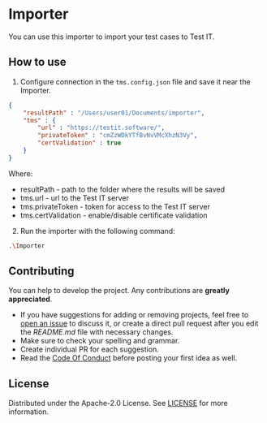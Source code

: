 # Importer

You can use this importer to import your test cases to Test IT.

## How to use

1. Configure connection in the `tms.config.json` file and save it near the Importer.

```json
{
    "resultPath" : "/Users/user01/Documents/importer",
    "tms" : {
        "url" : "https://testit.software/",
        "privateToken" : "cmZzWDkYTfBvNvVMcXhzN3Vy",
        "certValidation" : true
    }
}
```

Where:
- resultPath - path to the folder where the results will be saved
- tms.url - url to the Test IT server
- tms.privateToken - token for access to the Test IT server
- tms.certValidation - enable/disable certificate validation

2. Run the importer with the following command:

```bash
.\Importer
```

## Contributing

You can help to develop the project. Any contributions are **greatly appreciated**.

* If you have suggestions for adding or removing projects, feel free
  to [open an issue](https://github.com/testit-tms/migrators/issues/new) to discuss it, or create a direct pull
  request after you edit the *README.md* file with necessary changes.
* Make sure to check your spelling and grammar.
* Create individual PR for each suggestion.
* Read the [Code Of Conduct](https://github.com/testit-tms/migrators/blob/main/CODE_OF_CONDUCT.md) before posting
  your first idea as well.

## License

Distributed under the Apache-2.0 License.
See [LICENSE](https://github.com/testit-tms/migrators/blob/main/LICENSE) for more information.

